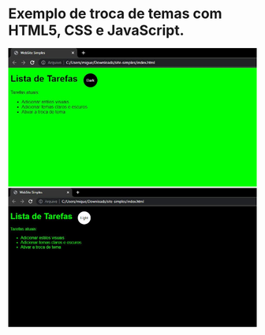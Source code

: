 # Exemplo de troca de temas com HTML5, CSS e JavaScript.

<img src="https://github.com/miguelvent/SwitchThemes/blob/main/print1.JPG">
<img src="https://github.com/miguelvent/SwitchThemes/blob/main/print2.JPG">
